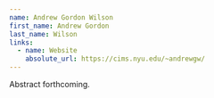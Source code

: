 ```yaml
---
name: Andrew Gordon Wilson
first_name: Andrew Gordon
last_name: Wilson
links:
  - name: Website
    absolute_url: https://cims.nyu.edu/~andrewgw/
---
```


Abstract forthcoming.